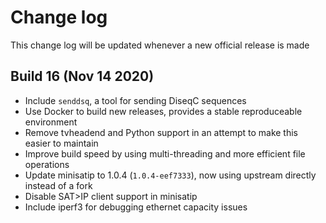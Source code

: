 # Change log

This change log will be updated whenever a new official release is made

## Build 16 (Nov 14 2020)

* Include `senddsq`, a tool for sending DiseqC sequences
* Use Docker to build new releases, provides a stable reproduceable environment
* Remove tvheadend and Python support in an attempt to make this easier to maintain
* Improve build speed by using multi-threading and more efficient file operations
* Update minisatip to 1.0.4 (`1.0.4-eef7333`), now using upstream directly instead of a fork
* Disable SAT>IP client support in minisatip
* Include iperf3 for debugging ethernet capacity issues
